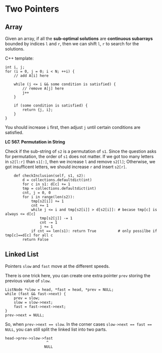 # Two Pointers

Array
---

Given an array, if all the **sub-optimal solutions** are **continuous subarrays** bounded by indices `l` and `r`, then we can shift `l`, `r` to search for the solutions.

C++ template:
```
int i, j;
for (i = 0, j = 0; i < N; ++i) {
    // add A[i] here
    
    while (j <= i && some condition is satisfied) {
        // remove A[j] here
        j++
    }
    
    if (some condition is satisfied) {
        return {j, i};
    }
}
```

You should increase `i` first, then adjust `j` until certain conditions are satisfied.

**LC 567. Permutation in String**

Check if the sub-string of `s2` is a permutation of `s1`. 
Since the question asks for permutation, the order of `s1` does not matter.
If we got too many letters in `s2[l:r]` than `s1[:]`, 
then we increase `l` and remove `s2[l]`; Otherwise, we got insufficent letters, 
we should increase `r` and insert `s2[r]`.

```
    def checkInclusion(self, s1, s2):       
        d = collections.defaultdict(int)
        for c in s1: d[c] += 1
        tmp = collections.defaultdict(int)
        cnt, j = 0, 0     
        for i in range(len(s2)):
            tmp[s2[i]] += 1
            cnt += 1
            while j <= i and tmp[s2[i]] > d[s2[i]]: # becase tmp[c] is always <= d[c]
                tmp[s2[j]] -= 1
                cnt -= 1
                j += 1
            if cnt == len(s1): return True          # only possilbe if tmp[c]==d[c] for all c
        return False
```

Linked List
---
Pointers `slow` and `fast` move at the different speeds.

There is one trick here, you can create one extra pointer `prev` storing the previous value of `slow`.

```
ListNode *slow = head, *fast = head, *prev = NULL;
while (fast && fast->next) {
    prev = slow;
    slow = slow->next;
    fast = fast->next->next;
}
prev->next = NULL;
```

So, when `prev->next == slow`. In the corner cases `slow->next == fast == NULL`, you can still split the linked list into two parts.
```
head->prev->slow->fast
                   ^
                  NULL
```


